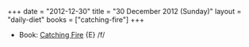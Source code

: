 +++
date = "2012-12-30"
title = "30 December 2012 (Sunday)"
layout = "daily-diet"
books = ["catching-fire"]
+++

<ul>
<li class="entry books">Book: <a href="/books/catching-fire">Catching Fire</a> {E} /f/</li>
</ul>